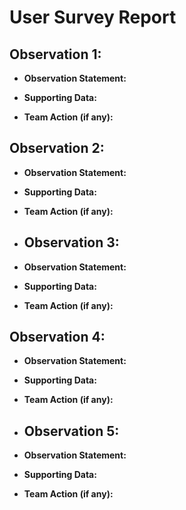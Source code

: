 # User Survey Report

## Observation 1:

- **Observation Statement:**
  
- **Supporting Data:**
  
- **Team Action (if any):**

## Observation 2:

- **Observation Statement:**
  
- **Supporting Data:**
  
- **Team Action (if any):**

- ## Observation 3:

- **Observation Statement:**
  
- **Supporting Data:**
  
- **Team Action (if any):**

## Observation 4:

- **Observation Statement:**
  
- **Supporting Data:**
  
- **Team Action (if any):**

- ## Observation 5:

- **Observation Statement:**
  
- **Supporting Data:**
  
- **Team Action (if any):**
